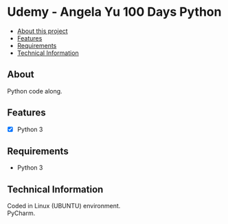 # Udemy - Angela Yu 100 Days Python


- [About this project](#about)
- [Features](#features)
- [Requirements](#requirements)
- [Technical Information](#technical_information)

<a name="about"></a>
## About
Python code along.

<a name="features"></a>
## Features
- [x] Python 3


<a name="requirements"></a>
## Requirements
- Python 3

<a name="technical_information"></a>
## Technical Information

Coded in Linux (UBUNTU) environment.  
PyCharm.
